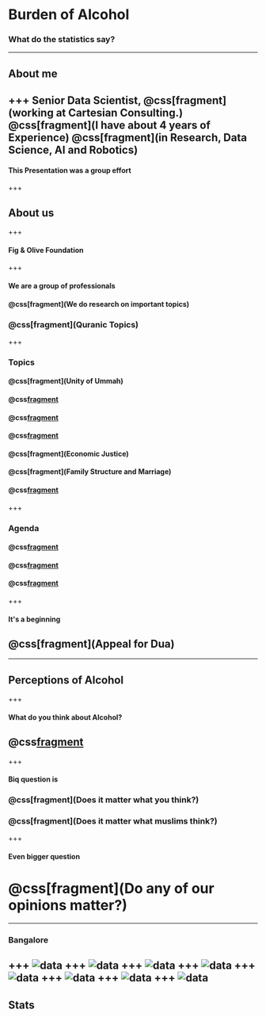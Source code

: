 # Burden of Alcohol
### What do the statistics say?
---
## About me
+++
Senior Data Scientist,
@css[fragment](working at Cartesian Consulting.)
@css[fragment](I have about 4 years of Experience)
@css[fragment](in Research, Data Science, AI and Robotics)
---
#### This Presentation was a group effort
+++
## About us
+++
#### Fig & Olive Foundation
+++
#### We are a group of professionals
#### @css[fragment](We do research on important topics)
### @css[fragment](Quranic Topics)
+++
### Topics
#### @css[fragment](Unity of Ummah)
#### @css[fragment](Modesty)
#### @css[fragment](Corruption)
#### @css[fragment](Homosexuality)
#### @css[fragment](Economic Justice)
#### @css[fragment](Family Structure and Marriage)
#### @css[fragment](Alcoholism)
+++
### Agenda
#### @css[fragment](Document)
#### @css[fragment](Design)
#### @css[fragment](Deliver)
+++
#### It's a beginning
## @css[fragment](Appeal for Dua)
---
## Perceptions of Alcohol
+++
#### What do you think about Alcohol?
## @css[fragment](Astaghfirullah)
+++
#### Biq question is
### @css[fragment](Does it matter what you think?)
### @css[fragment](Does it matter what muslims think?)
+++
#### Even bigger question
# @css[fragment](Do any of our opinions matter?)
---
### Bangalore
+++
![data](https://i.imgur.com/nPicNkg.png)
+++
![data](https://i.imgur.com/skcOPKz.png)
+++
![data](https://i.imgur.com/pokqNV5.png)
+++
![data](https://i.imgur.com/SFCOtrh.png)
+++
![data](https://i.imgur.com/VfyqhwW.png)
+++
![data](https://i.imgur.com/bqFHGka.png)
+++
![data](https://i.imgur.com/5h07J76.png)
+++
![data](https://i.imgur.com/PlHW7nv.png)
---
## Stats
